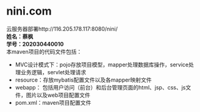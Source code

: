 # nini.com 
云服务器部署http://116.205.178.117:8080/nini/<br />
**姓名：蔡枫**<br />
**学号：202030440010**<br />
本maven项目的代码文件包括：<br />
+ MVC设计模式下：pojo存放项目模型，mapper处理数据库操作，service处理业务逻辑，servlet处理请求<br />
+ resource：存放mybatis配置文件以及各mapper映射文件<br />
+ webapp： 包括用户访问（前台）和后台管理页面的html、jsp、css、js文件，图片以及web项目配置文件<br />
+ pom.xml：maven项目配置文件<br />
